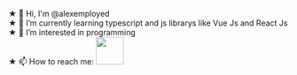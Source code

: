  ★ 👋 Hi, I'm @alexemployed<br>
 ★ 🌱 I’m currently learning typescript and js librarys like Vue Js and React Js<br>
 ★ 👀 I’m interested in programming<br>
 ★ 📫 How to reach me: <img src="https://simpleicons.org/icons/instagram.svg" style="width: 50px; height: 50px; padding: 0">



<!--
**alexemployed/alexemployed** is a ✨ _special_ ✨ repository because its `README.md` (this file) appears on your GitHub profile.

Here are some ideas to get you started:

- 🔭 I’m currently working on ...
- 🌱 I’m currently learning ...
- 👯 I’m looking to collaborate on ...
- 🤔 I’m looking for help with ...
- 💬 Ask me about ...
- 📫 How to reach me: ...
- 😄 Pronouns: ...
- ⚡ Fun fact: ...
-->

 
